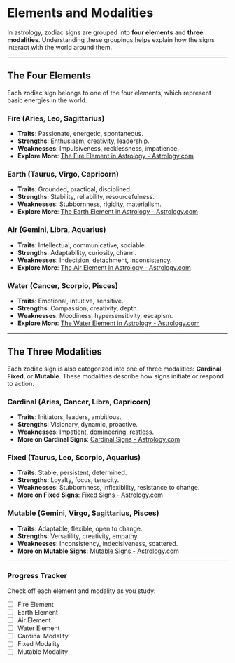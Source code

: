 
# Elements and Modalities

In astrology, zodiac signs are grouped into **four elements** and **three modalities**. Understanding these groupings helps explain how the signs interact with the world around them.

---

## The Four Elements
Each zodiac sign belongs to one of the four elements, which represent basic energies in the world.

### Fire (Aries, Leo, Sagittarius)
- **Traits**: Passionate, energetic, spontaneous.
- **Strengths**: Enthusiasm, creativity, leadership.
- **Weaknesses**: Impulsiveness, recklessness, impatience.
- **Explore More**: [The Fire Element in Astrology - Astrology.com](https://www.astrology.com/element/fire.html)

### Earth (Taurus, Virgo, Capricorn)
- **Traits**: Grounded, practical, disciplined.
- **Strengths**: Stability, reliability, resourcefulness.
- **Weaknesses**: Stubbornness, rigidity, materialism.
- **Explore More**: [The Earth Element in Astrology - Astrology.com](https://www.astrology.com/element/earth.html)

### Air (Gemini, Libra, Aquarius)
- **Traits**: Intellectual, communicative, sociable.
- **Strengths**: Adaptability, curiosity, charm.
- **Weaknesses**: Indecision, detachment, inconsistency.
- **Explore More**: [The Air Element in Astrology - Astrology.com](https://www.astrology.com/element/air.html)

### Water (Cancer, Scorpio, Pisces)
- **Traits**: Emotional, intuitive, sensitive.
- **Strengths**: Compassion, creativity, depth.
- **Weaknesses**: Moodiness, hypersensitivity, escapism.
- **Explore More**: [The Water Element in Astrology - Astrology.com](https://www.astrology.com/element/water.html)

---

## The Three Modalities
Each zodiac sign is also categorized into one of three modalities: **Cardinal**, **Fixed**, or **Mutable**. These modalities describe how signs initiate or respond to action.

### Cardinal (Aries, Cancer, Libra, Capricorn)
- **Traits**: Initiators, leaders, ambitious.
- **Strengths**: Visionary, dynamic, proactive.
- **Weaknesses**: Impatient, domineering, restless.
- **More on Cardinal Signs**: [Cardinal Signs - Astrology.com](https://www.astrology.com/cardinal-signs.html)

### Fixed (Taurus, Leo, Scorpio, Aquarius)
- **Traits**: Stable, persistent, determined.
- **Strengths**: Loyalty, focus, tenacity.
- **Weaknesses**: Stubbornness, inflexibility, resistance to change.
- **More on Fixed Signs**: [Fixed Signs - Astrology.com](https://www.astrology.com/fixed-signs.html)

### Mutable (Gemini, Virgo, Sagittarius, Pisces)
- **Traits**: Adaptable, flexible, open to change.
- **Strengths**: Versatility, creativity, empathy.
- **Weaknesses**: Inconsistency, indecisiveness, scattered.
- **More on Mutable Signs**: [Mutable Signs - Astrology.com](https://www.astrology.com/mutable-signs.html)

---

### Progress Tracker
Check off each element and modality as you study:

- [ ] Fire Element
- [ ] Earth Element
- [ ] Air Element
- [ ] Water Element
- [ ] Cardinal Modality
- [ ] Fixed Modality
- [ ] Mutable Modality
